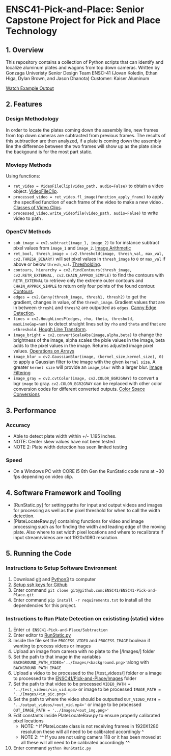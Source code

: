 # ENSC41-Pick-and-Place: Senior Capstone Project for Pick and Place Technology

## 1. Overview
This repository contains a collection of Python scripts that can identify and localize aluminum plates and wagons from top down cameras.
Written by Gonzaga Univeristy Senior Design Team ENSC-41 (Jovan Koledin, Ethan Higa, Dylan Brown, and Jason Dhanota)
Customer: Kaiser Aluminum

[Watch Example Output](https://github.com/jovank2001/Projects/blob/main/Automation/EXAMPLE/Example_Output.mp4)

## 2. Features

### Design Methodology
In order to locate the plates coming down the assembly line, new frames from top down cameras are subtracted from previous frames. The results of this subtraction are then analyzed, if a plate is coming down the assembly line the difference between the two frames will show up as the plate since the backgound is for the most part static.

### Moviepy Methods
Using functions:
* `ret_video = VideoFileClip(video_path, audio=False)` to obtain a video object. [VideoFileClip](https://moviepy-tburrows13.readthedocs.io/en/improve-docs/ref/VideoClip/VideoFileClip.html).
* `processed_video = ret_video.fl_image(function_apply_frame)` to apply the specified function of each frame of the video to make a new video . [Classes of Video Clips](https://zulko.github.io/moviepy/ref/VideoClip/VideoClip.html).
* `processed_video.write_videofile(video_path, audio=False)` to write video to path . 

### OpenCV Methods
* `sub_image = cv2.subtract(image_1, image_2)` to for instance subtract pixel values from `image_1` and `image_2`. [Image Arithmetic](https://docs.opencv.org/3.4/dd/d4d/tutorial_js_image_arithmetics.html)
* `ret_bool, thresh_image = cv2.threshold(image, thresh_val, max_val, cv2.THRESH_BINARY)` will set pixel values in `thresh_image` to `0` or `max_val` if above or below `thresh_val`. [Thresholding](https://docs.opencv.org/4.x/d7/d4d/tutorial_py_thresholding.html).
* `contours, hierarchy = cv2.findContours(thresh_image, cv2.RETR_EXTERNAL, cv2.CHAIN_APPROX_SIMPLE)` to find the contours with `RETR_EXTERNAL` to retrieve only the extreme outer contours and `CHAIN_APPROX_SIMPLE` to return only four points of the found contour. [Contours](https://docs.opencv.org/4.x/d4/d73/tutorial_py_contours_begin.html). 
* `edges = cv2.Canny(thresh_image, thresh1, thresh2)` to get the gradient, changes in value, of the `thresh_image`. Gradient values that are in between `thresh1` and `thresh2` are outputted as `edges`. [Canny Edge Detection](https://docs.opencv.org/4.x/da/d22/tutorial_py_canny.html). 
* `lines = cv2.HoughLinesP(edges, rho, theta, threshold,  maxLineGap=num)` to detect straight lines set by `rho` and `theta` and that are `>threshold`. [Hough Line Transform](https://docs.opencv.org/3.4/d9/db0/tutorial_hough_lines.html). 
* `image_bright = cv2.convertScaleAbs(image,alpha,beta)` to change the brightness of the image, alpha scales the pixle values in the image, beta adds to the pixel values in the image. Returns adjusted image pixel values. [Operations on Arrays](https://docs.opencv.org/4.7.0/d2/de8/group__core__array.html)
* `image_blur = cv2.GaussianBlur(image, (kernel_size,kernel_size), 0)` to apply a Gaussian filter to the image with the given `kernel size`. A greater `kernel size` will provide an `image_blur` with a larger blur. [Image Filtering](https://docs.opencv.org/4.7.0/d4/d86/group__imgproc__filter.html)
* `image_gray = cv2.cvtColor(image, cv2.COLOR_BGR2GRAY)` to convert a bgr `image` to gray. `cv2.COLOR_BGR2GRAY` can be replaced with other color conversion codes for different converted outputs.  [Color Space Conversions](https://docs.opencv.org/4.7.0/d8/d01/group__imgproc__color__conversions.html)

## 3. Performance

### Accuracy
* Able to detect plate width within +/- 1.195 inches. 
* NOTE: Center skew values have not been tested
* NOTE 2: Plate width detection has seen limited testing
### Speed
* On a Windows PC with CORE i5 8th Gen the RunStatic code runs at ~30 fps depending on video clip. 

## 4. Software Framework and Tooling

* [RunStatic.py] for setting paths for input and output videos and images for processing as well as the pixel threshold for when to call the width detection. 
* [PlateLocateRaw.py] containing functions for video and image processing such as for finding the width and leading edge of the moving plate. Also where to set width pixel locations and where to recalibrate if input stream/videos are not 1920x1080 resolution.
## 5. Running the Code

### Instructions to Setup Software Environment
1. Download [git](https://git-scm.com/downloads) and [Python3](https://www.python.org/downloads/) to computer
2. [Setup ssh keys for Github](https://docs.github.com/en/authentication/connecting-to-github-with-ssh/adding-a-new-ssh-key-to-your-github-account)
2. Enter command `git clone git@github.com:ENSC41/ENSC41-Pick-and-Place.git`
3. Enter command `pip install -r requirements.txt` to install all the dependencies for this project. 

### Instructions to Run Plate Detection on exististing (static) video
1. Enter `cd ENSC41-Pick-and-Place/Subtraction`
2. Enter editor to [RunStatic.py](https://github.com/ENSC41/ENSC41-Pick-and-Place/blob/main/src/RunStatic.py)
3. Inside the file set the `PROCESS_VIDEO` and `PROCESS_IMAGE` boolean if wanting to process videos or images
4. Upload an image from camera with no plate to the [/Images/] folder
5. Set the path to that image in the variables `BACKGROUND_PATH_VIDEO='../Images/<background.png>'`along with `BACKGROUND_PATH_IMAGE`
6. Upload a video to be processed to the [/test_videos/] folder or a image to processed to the [ENSC41/Pick-and-Place/Images](https://github.com/ENSC41/ENSC41-Pick-and-Place/tree/main/Images) folder
7. Set the path to that video to be processed `VIDEO_PATH = '../test_videos/<in_vid.mp4>` or image to be processed `IMAGE_PATH = '../Images/<in_pic.png>'`
8. Set the path to where the video should be outputted `OUT_VIDEO_PATH = '../output_videos/<out_vid.mp4>'` or image to be processed `OUT_IMAGE_PATH = '../Images/<out_img.png>'`
9. Edit constants inside PlateLocateRaw.py to ensure properly calibrated pixel locations
   - NOTE: ^ If PlateLocate class is not receiving frames in 1920X1280 resolution these will all need to be calibrated accordingly ^
   - NOTE 2:  ^^ If you are not using camera 118 or it has been moved at all these will all need to be calibrated accordingly ^^
10. Enter command `python RunStatic.py`

